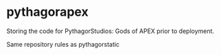 # pythagorapex
Storing the code for PythagorStudios: Gods of APEX prior to deployment.

Same repository rules as pythagorstatic